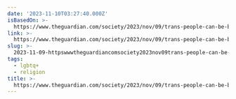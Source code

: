 ```yaml
---
date: '2023-11-10T03:27:40.000Z'
isBasedOn: >-
  https://www.theguardian.com/society/2023/nov/09/trans-people-can-be-baptised-in-church-and-be-godparents-says-vatican
link: >-
  https://www.theguardian.com/society/2023/nov/09/trans-people-can-be-baptised-in-church-and-be-godparents-says-vatican
slug: >-
  2023-11-09-httpswwwtheguardiancomsociety2023nov09trans-people-can-be-baptised-in-church-and-be-godparents-says-vatican
tags:
  - lgbtq+
  - religion
title: >-
  https://www.theguardian.com/society/2023/nov/09/trans-people-can-be-baptised-in-church-and-be-godparents-says-vatican
---
```


